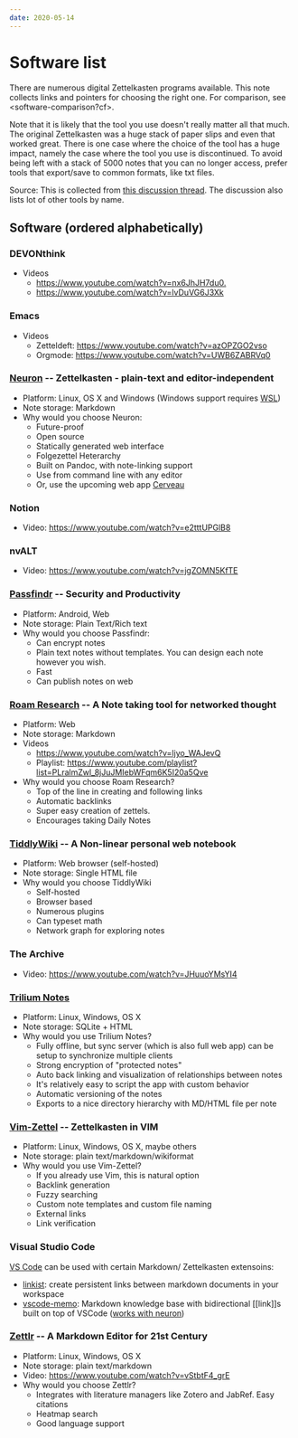 ```yaml
---
date: 2020-05-14
---
```


# Software list

There are numerous digital Zettelkasten programs available. This note collects
links and pointers for choosing the right one. For comparison, see <software-comparison?cf>.

Note that it is likely that the tool you use doesn't really matter all that much. The original Zettelkasten was a huge stack of paper slips and even that worked great. There is one case where the choice of the tool has a huge impact, namely the case where the tool you use is discontinued. To avoid being left with a stack of 5000 notes that you can no longer access, prefer tools that export/save to common formats, like txt files.

Source: This is collected from [this discussion thread](https://www.reddit.com/r/Zettelkasten/comments/flygc4/lets_build_a_list_of_zettelkasten_software/). The discussion also lists lot of other tools by name.

## Software (ordered alphabetically)

### DEVONthink
* Videos
  *  <https://www.youtube.com/watch?v=nx6JhJH7du0.>
  *  <https://www.youtube.com/watch?v=lvDuVG6J3Xk>

### Emacs
* Videos
  * Zetteldeft: <https://www.youtube.com/watch?v=azOPZGO2vso>
  * Orgmode: <https://www.youtube.com/watch?v=UWB6ZABRVq0>

### [Neuron](https://neuron.zettel.page/) -- Zettelkasten - plain-text and editor-independent
* Platform: Linux, OS X and Windows (Windows support requires [WSL](https://docs.microsoft.com/en-us/windows/wsl/install-win10))
* Note storage: Markdown
* Why would you choose Neuron:
  * Future-proof 
  * Open source
  * Statically generated web interface
  * Folgezettel Heterarchy
  * Built on Pandoc, with note-linking support
  * Use from command line with any editor
  * Or, use the upcoming web app [Cerveau](https://www.cerveau.app/)

### Notion
* Video: <https://www.youtube.com/watch?v=e2tttUPGlB8>

### nvALT
* Video: <https://www.youtube.com/watch?v=jgZOMN5KfTE>

### [Passfindr](https://passfindr.com) -- Security and Productivity
* Platform: Android, Web
* Note storage: Plain Text/Rich text
* Why would you choose Passfindr:
    * Can encrypt notes
    * Plain text notes without templates. You can
        design each note however you wish.
    * Fast
    * Can publish notes on web


### [Roam Research](https://roamresearch.com) -- A Note taking tool for networked thought
* Platform: Web
* Note storage: Markdown
* Videos
  *  <https://www.youtube.com/watch?v=ljyo_WAJevQ>
  *  Playlist: <https://www.youtube.com/playlist?list=PLralmZwl_8jJuJMIebWFqm6K5I20a5Qve>
* Why would you choose Roam Research?
    * Top of the line in creating and following links
    * Automatic backlinks
    * Super easy creation of zettels.
    * Encourages taking Daily Notes


### [TiddlyWiki](https://tiddlywiki.com) -- A Non-linear personal web notebook
* Platform: Web browser (self-hosted)
* Note storage: Single HTML file
* Why would you choose TiddlyWiki
    * Self-hosted
    * Browser based
    * Numerous plugins
    * Can typeset math
    * Network graph for exploring notes

### The Archive
* Video: <https://www.youtube.com/watch?v=JHuuoYMsYI4>

### [Trilium Notes](https://github.com/zadam/trilium)
* Platform: Linux, Windows, OS X
* Note storage: SQLite + HTML
* Why would you use Trilium Notes?
    * Fully offline, but sync server (which is also full web app) can be setup to synchronize multiple clients
    * Strong encryption of "protected notes"
    * Auto back linking and visualization of relationships between notes
    * It's relatively easy to script the app with custom behavior
    * Automatic versioning of the notes
    * Exports to a nice directory hierarchy with MD/HTML file per note
  

### [Vim-Zettel](https://github.com/michal-h21/vim-zettel) -- Zettelkasten in VIM
* Platform: Linux, Windows, OS X, maybe others
* Note storage: plain text/markdown/wikiformat
* Why would you use Vim-Zettel?
    * If you already use Vim, this is natural option
    * Backlink generation 
    * Fuzzy searching
    * Custom note templates and custom file naming
    * External links
    * Link verification

### Visual Studio Code

[VS Code](https://code.visualstudio.com/) can be used with certain Markdown/ Zettelkasten extensoins:

* [linkist](https://github.com/gladed/linkist): create persistent links between markdown documents in your workspace
* [vscode-memo](https://github.com/svsool/vscode-memo#memo): Markdown knowledge base with bidirectional [[link]]s built on top of VSCode ([works with neuron](https://neuron.zettel.page/editor.html))

### [Zettlr](https://zettlr.com) -- A Markdown Editor for 21st Century
* Platform: Linux, Windows, OS X 
* Note storage: plain text/markdown
* Video: <https://www.youtube.com/watch?v=vStbtF4_grE>
* Why would you choose Zettlr?
    * Integrates with literature managers like Zotero and JabRef. Easy
      citations
    * Heatmap search
    * Good language support
